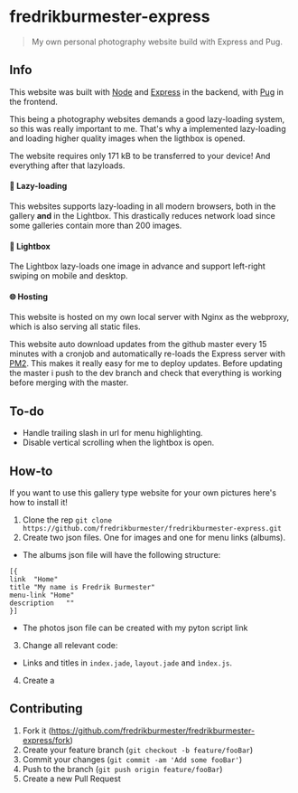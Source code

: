 # fredrikburmester-express
> My own personal photography website build with Express and Pug.

## Info
This website was built with [Node](https://nodejs.org/en/) and [Express](https://expressjs.com/) in the backend, with [Pug](https://github.com/pugjs/pug) in the frontend. 

This being a photography websites demands a good lazy-loading system, so this was really important to me. That's why a implemented lazy-loading and loading higher quality images when the ligthbox is opened. 

The website requires only 171 kB to be transferred to your device! And everything after that lazyloads.

#### :snail: Lazy-loading
This websites supports lazy-loading in all modern browsers, both in the gallery **and** in the Lightbox. This drastically reduces network load since some galleries contain more than 200 images. 

#### :rocket: Lightbox
The Lightbox lazy-loads one image in advance and support left-right swiping on mobile and desktop. 

#### :globe_with_meridians: Hosting
This website is hosted on my own local server with Nginx as the webproxy, which is also serving all static files. 

This website auto download updates from the github master every 15 minutes with a cronjob and automatically re-loads the Express server with [PM2](https://pm2.keymetrics.io/docs/usage/quick-start/). This makes it really easy for me to deploy updates. Before updating the master i push to the dev branch and check that everything is working before merging with the master.  

## To-do
- Handle trailing slash in url for menu highlighting.
- Disable vertical scrolling when the lightbox is open. 

## How-to
If you want to use this gallery type website for your own pictures here's how to install it!
1. Clone the rep `git clone https://github.com/fredrikburmester/fredrikburmester-express.git`
2. Create two json files. One for images and one for menu links (albums).
  - The albums json file will have the following structure:
  ```
  [{
  link	"Home"
  title	"My name is Fredrik Burmester"
  menu-link	"Home"
  description	""
  }]
  ```
  - The photos json file can be created with my pyton script link
3. Change all relevant code:
  - Links and titles in `index.jade`, `layout.jade` and `ìndex.js`.
4. Create a 

## Contributing
1. Fork it (<https://github.com/fredrikburmester/fredrikburmester-express/fork>)
2. Create your feature branch (`git checkout -b feature/fooBar`)
3. Commit your changes (`git commit -am 'Add some fooBar'`)
4. Push to the branch (`git push origin feature/fooBar`)
5. Create a new Pull Request
